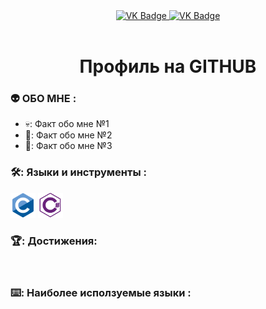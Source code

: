 <div id="badges" align ="center">
<a href= "https://vk.com/sweet_prince_2">
  <img src= "https://img.shields.io/badge/VK-blue?style=for-the-badge&logo=VK&logoColor=white" alt="VK Badge"/>
</a>
<a href= "(https://mail.google.com/mail/u/1/#inbox)">
<img src = "https://img.shields.io/badge/EMAIL-red?style=for-the-badge&logo=Gmail&logoColor=white" alt="VK Badge"/>
</a>
</div>
<div id="viewprof" align="center" >
<img src="https://komarev.com/ghpvc/?username=Max808T&style=flat-square&color=blue" alt=""/> 
</div> 
<div id="heythere" align="center">
<h1> Профиль на GITHUB </h1>
</div>

### :alien: ОБО МНЕ :
 - 💀: Факт обо мне №1
 - 🎲: Факт обо мне №2
 - 🏁: Факт обо мне №3

### 🛠️: Языки и инструменты :
<div>
<img src="https://github.com/devicons/devicon/blob/master/icons/c/c-original.svg" width="40" height="40"/>
  <img src="https://github.com/devicons/devicon/blob/master/icons/csharp/csharp-line.svg" width="40" height="40"/>
</div>

### 🏆: Достижения: 
<div>
<img src="https://github.com/ryo-ma/github-profile-trophy.vercel.app/?username=Max808T" alt=""/?
  
</div>

### ⌨️: Наиболее исползуемые языки :
<div> 
<img src="https://github.com/anuraghazra/github-readme-stats.verccel.app/api/top-langs/?username=Max808T" alt=""/>
</div>
